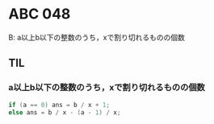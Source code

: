 # ABC 048

B: a以上b以下の整数のうち，xで割り切れるものの個数  

## TIL
### a以上b以下の整数のうち，xで割り切れるものの個数
```cpp
if (a == 0) ans = b / x + 1;
else ans = b / x - (a - 1) / x;
```
